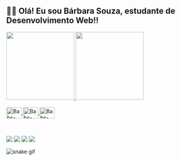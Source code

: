 ## 👩‍💻 Olá! Eu sou Bárbara Souza, estudante de Desenvolvimento Web!!

<div>
  <a href="https://github.com/souzabarbara">
    <img height="180cm" src="https://github-readme-stats.vercel.app/api?username=souzabarbara&theme=nightowl&show_icons=true"/>
<img height ="180cm" src="https://github-readme-stats.vercel.app/api/top-langs/?username=souzabarbara&theme=nightowl&layout=compact"/>
    </div>
<div style="display: inline_block"><br>
  <img align="center" alt="Babs-Js" height="30" width="40" src="https://cdn.jsdelivr.net/gh/devicons/devicon/icons/javascript/javascript-plain.svg">
  <img align="center" alt="Babs-Html" height="30" width="40" src="https://cdn.jsdelivr.net/gh/devicons/devicon/icons/html5/html5-original.svg">
  <img align="center" alt="Babs-Css" height="30" width="40" src="https://cdn.jsdelivr.net/gh/devicons/devicon/icons/css3/css3-original.svg"">
  </div>      
 </div> 
                                                                                                                                            
##
                                                                                                                                      
<div><br>                                                                                                                                           
<a href="https://www.instagram.com/souzabab/" target="_blank"> <img src="https://img.shields.io/badge/Instagram-E4405F?style=for-the-badge&logo=instagram&logoColor=white" target"_black"></a>
<a href="https://twitter.com/brabinha__" target="_blank"> <img src="https://img.shields.io/badge/Twitter-1DA1F2?style=for-the-badge&logo=twitter&logoColor=white" target"_black"></a>
<a href=" mailto:barbarasouza.dev@gmail.com" target="_blank"> <img src="https://img.shields.io/badge/Gmail-D14836?style=for-the-badge&logo=gmail&logoColor=white" target"_black"></a>
<a href="https://www.linkedin.com/in/barbarasouzasantos/" target="_blank"> <img src="https://img.shields.io/badge/LinkedIn-0077B5?style=for-the-badge&logo=linkedin&logoColor=white" target"_black"></a>

![snake gif](https://github.com/souzabarbara/souzabarbara/blob/output/github-contribution-grid-snake.svg)
</div>
